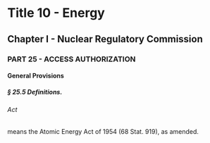 
# Title 10 - Energy
## Chapter I - Nuclear Regulatory Commission
### PART 25 - ACCESS AUTHORIZATION
#### General Provisions
##### § 25.5 Definitions.
###### Act

means the Atomic Energy Act of 1954 (68 Stat. 919), as amended.
